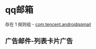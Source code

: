 # qq邮箱

存在 1 规则组 - [com.tencent.androidqqmail](/src/apps/com.tencent.androidqqmail.ts)

## 广告邮件-列表卡片广告
